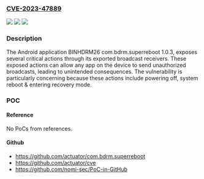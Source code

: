 ### [CVE-2023-47889](https://cve.mitre.org/cgi-bin/cvename.cgi?name=CVE-2023-47889)
![](https://img.shields.io/static/v1?label=Product&message=n%2Fa&color=blue)
![](https://img.shields.io/static/v1?label=Version&message=n%2Fa&color=blue)
![](https://img.shields.io/static/v1?label=Vulnerability&message=n%2Fa&color=brighgreen)

### Description

The Android application BINHDRM26 com.bdrm.superreboot 1.0.3, exposes several critical actions through its exported broadcast receivers. These exposed actions can allow any app on the device to send unauthorized broadcasts, leading to unintended consequences. The vulnerability is particularly concerning because these actions include powering off, system reboot & entering recovery mode.

### POC

#### Reference
No PoCs from references.

#### Github
- https://github.com/actuator/com.bdrm.superreboot
- https://github.com/actuator/cve
- https://github.com/nomi-sec/PoC-in-GitHub

